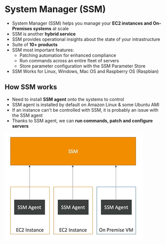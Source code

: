 # System Manager (SSM)  

- System Manager (SSM) helps you manage your **EC2 instances and On-Premises systems** at scale
- SSM is another **hybrid service**
- SSM provides operational insights about the state of your intrastructure
- Suite of **10+ products**
- SSM most important features:
    - Patching automation for enhanced compliance
    - Run commands across an entire fleet of servers
    - Store parameter configuration with the SSM Parameter Store
- SSM Works for Linux, Windows, Mac OS and Raspberry OS (Raspbian)

## How SSM works

- Need to install **SSM agent** onto the systems to control
- SSM agent is installed by default on Amazon Linux & some Ubuntu AMI
- If an instance can't be controlled with SSM, it is probably an issue with the SSM agent
- Thanks to SSM agent,  we can **run commands, patch and configure servers**

![System Manager](../../images/deploy/system_manager.png)
